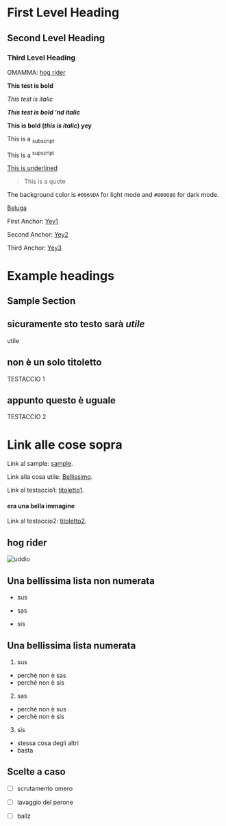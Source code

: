 # First Level Heading

## Second Level Heading

### Third Level Heading

OMAMMA: [hog rider](#hog-rider)

**This test is bold**

_This test is italic_

***This test is bold 'nd italic***

**This is bold (_this is italic_) yey**

This is a <sub> subscript </sub>

This is a <sup> supscript </sup>

<ins> This is underlined </ins>

>This is a quote

The background color is `#0969DA` for light mode and `#800080` for dark mode.

[Beluga](https://it.wikipedia.org/wiki/Delphinapterus_leucas)

First Anchor: [Yey1](#first-level-heading)

Second Anchor: [Yey2](#second-level-heading)

Third Anchor: [Yey3](#third-level-heading)

# Example headings

## Sample Section

## sicuramente sto testo sarà _utile_

utile

## non è un solo titoletto

TESTACCIO 1

## appunto questo è uguale

TESTACCIO 2
# Link alle cose sopra

Link al sample: [sample](#sample-section).

Link alla cosa utile: [Bellissimo](#sicuramente-sto-testo-sarà-utile).

Link al testaccio1: [titoletto1](#non-è-un-solo-titoletto).


#### era una bella immagine

Link al testaccio2: [titoletto2](#appunto-questo-è-uguale).

## hog rider

![uddio](https://preview.redd.it/ogzadbcu0okc1.jpeg?auto=webp&s=463a211ab992c5222d4a372bbbe06372c3f58f76)

## Una bellissima lista non numerata

+ sus

+ sas

+ sis

## Una bellissima lista numerata

1. sus
 - perchè non è sas
 - perchè non è sis
   
2. sas
 - perchè non è sus
 - perchè non è sis
   
3. sis
 - stessa cosa degli altri
 - basta

## Scelte a caso

- [ ] scrutamento omero

- [ ] lavaggio del perone

- [ ] ballz
